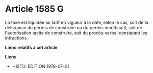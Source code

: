 # Article 1585 G

La taxe est liquidée au tarif en vigueur à la date, selon le cas, soit de la délivrance du permis de construire ou du permis
modificatif, soit de l'autorisation tacite de construire, soit du procès-verbal constatant les infractions.

**Liens relatifs à cet article**

**Liens**:

  - HISTO: EDITION 1979-07-01
